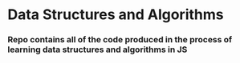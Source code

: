 # Data Structures and Algorithms 

### Repo contains all of the code produced in the process of learning data structures and algorithms in JS